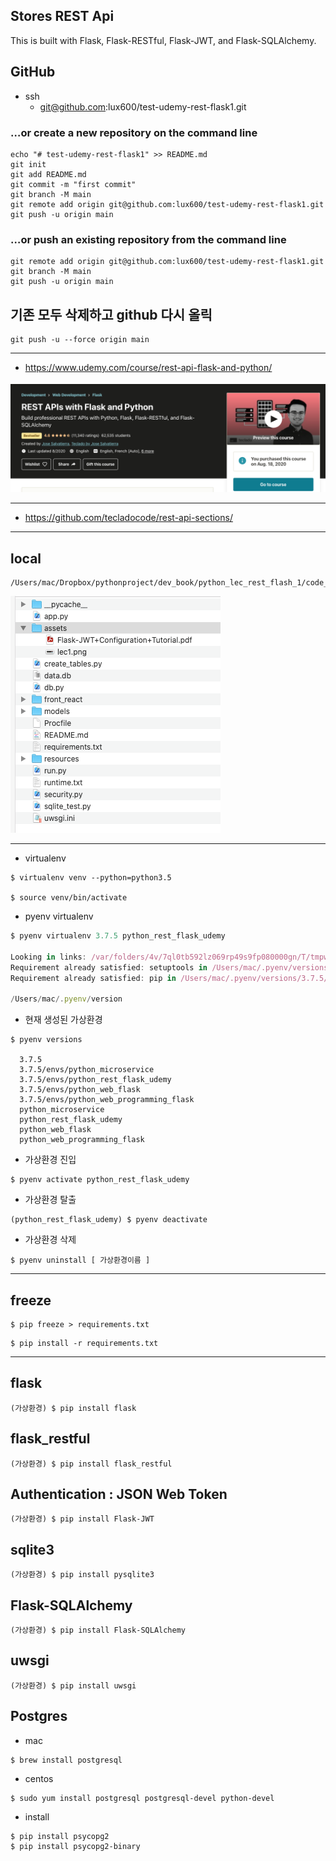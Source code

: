 ## Stores REST Api
This is built with Flask, Flask-RESTful, Flask-JWT, and Flask-SQLAlchemy.


## GitHub
- ssh
    - git@github.com:lux600/test-udemy-rest-flask1.git

### …or create a new repository on the command line
~~~
echo "# test-udemy-rest-flask1" >> README.md
git init
git add README.md
git commit -m "first commit"
git branch -M main
git remote add origin git@github.com:lux600/test-udemy-rest-flask1.git
git push -u origin main
~~~

### …or push an existing repository from the command line
~~~
git remote add origin git@github.com:lux600/test-udemy-rest-flask1.git
git branch -M main
git push -u origin main
~~~


## 기존 모두 삭제하고 github 다시 올릭 
~~~
git push -u --force origin main
~~~
---

- https://www.udemy.com/course/rest-api-flask-and-python/

![](./assets/lec1.png)

---
- https://github.com/tecladocode/rest-api-sections/
---

## local 
~~~
/Users/mac/Dropbox/pythonproject/dev_book/python_lec_rest_flash_1/code_sqlalchemy
~~~

![image](./assets/lec2.png)

---

- virtualenv
~~~
$ virtualenv venv --python=python3.5

$ source venv/bin/activate
~~~
- pyenv virtualenv
```javascript {.line-numbers}
$ pyenv virtualenv 3.7.5 python_rest_flask_udemy

Looking in links: /var/folders/4v/7ql0tb592lz069rp49s9fp080000gn/T/tmpw3sol5cq
Requirement already satisfied: setuptools in /Users/mac/.pyenv/versions/3.7.5/envs/python_rest_flask_udemy/lib/python3.7/site-packages (41.2.0)
Requirement already satisfied: pip in /Users/mac/.pyenv/versions/3.7.5/envs/python_rest_flask_udemy/lib/python3.7/site-packages (19.2.3)

/Users/mac/.pyenv/version
```

- 현재 생성된 가상환경 
~~~
$ pyenv versions

  3.7.5
  3.7.5/envs/python_microservice
  3.7.5/envs/python_rest_flask_udemy
  3.7.5/envs/python_web_flask
  3.7.5/envs/python_web_programming_flask
  python_microservice
  python_rest_flask_udemy
  python_web_flask
  python_web_programming_flask
~~~

- 가상환경 진입
~~~
$ pyenv activate python_rest_flask_udemy 
~~~

- 가상환경 탈출 
~~~
(python_rest_flask_udemy) $ pyenv deactivate
~~~

- 가상환경 삭제
~~~
$ pyenv uninstall [ 가상환경이름 ]
~~~

---
## freeze
~~~
$ pip freeze > requirements.txt
~~~
~~~
$ pip install -r requirements.txt
~~~
--- 
## flask
~~~
(가상환경) $ pip install flask 
~~~ 

## flask_restful
~~~
(가상환경) $ pip install flask_restful
~~~

## Authentication : JSON Web Token
~~~
(가상환경) $ pip install Flask-JWT
~~~

## sqlite3
~~~
(가상환경) $ pip install pysqlite3 
~~~

## Flask-SQLAlchemy
~~~
(가상환경) $ pip install Flask-SQLAlchemy
~~~


## uwsgi
~~~
(가상환경) $ pip install uwsgi
~~~

## Postgres
- mac
~~~
$ brew install postgresql
~~~

- centos
~~~
$ sudo yum install postgresql postgresql-devel python-devel
~~~
- install
~~~
$ pip install psycopg2
$ pip install psycopg2-binary
~~~

